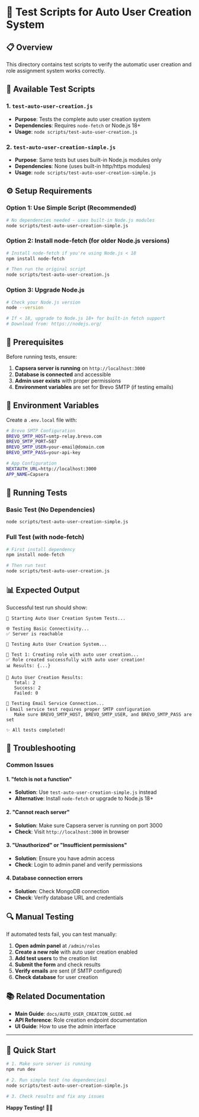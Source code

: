 # 🧪 Test Scripts for Auto User Creation System

## 📋 Overview

This directory contains test scripts to verify the automatic user creation and role assignment system works correctly.

## 🚀 Available Test Scripts

### **1. `test-auto-user-creation.js`**
- **Purpose**: Tests the complete auto user creation system
- **Dependencies**: Requires `node-fetch` or Node.js 18+
- **Usage**: `node scripts/test-auto-user-creation.js`

### **2. `test-auto-user-creation-simple.js`**
- **Purpose**: Same tests but uses built-in Node.js modules only
- **Dependencies**: None (uses built-in http/https modules)
- **Usage**: `node scripts/test-auto-user-creation-simple.js`

## ⚙️ Setup Requirements

### **Option 1: Use Simple Script (Recommended)**
```bash
# No dependencies needed - uses built-in Node.js modules
node scripts/test-auto-user-creation-simple.js
```

### **Option 2: Install node-fetch (for older Node.js versions)**
```bash
# Install node-fetch if you're using Node.js < 18
npm install node-fetch

# Then run the original script
node scripts/test-auto-user-creation.js
```

### **Option 3: Upgrade Node.js**
```bash
# Check your Node.js version
node --version

# If < 18, upgrade to Node.js 18+ for built-in fetch support
# Download from: https://nodejs.org/
```

## 🔧 Prerequisites

Before running tests, ensure:

1. **Capsera server is running** on `http://localhost:3000`
2. **Database is connected** and accessible
3. **Admin user exists** with proper permissions
4. **Environment variables** are set for Brevo SMTP (if testing emails)

## 📧 Environment Variables

Create a `.env.local` file with:

```bash
# Brevo SMTP Configuration
BREVO_SMTP_HOST=smtp-relay.brevo.com
BREVO_SMTP_PORT=587
BREVO_SMTP_USER=your-email@domain.com
BREVO_SMTP_PASS=your-api-key

# App Configuration
NEXTAUTH_URL=http://localhost:3000
APP_NAME=Capsera
```

## 🧪 Running Tests

### **Basic Test (No Dependencies)**
```bash
node scripts/test-auto-user-creation-simple.js
```

### **Full Test (with node-fetch)**
```bash
# First install dependency
npm install node-fetch

# Then run test
node scripts/test-auto-user-creation.js
```

## 📊 Expected Output

Successful test run should show:

```
🚀 Starting Auto User Creation System Tests...

🌐 Testing Basic Connectivity...
✅ Server is reachable

🧪 Testing Auto User Creation System...

📝 Test 1: Creating role with auto user creation...
✅ Role created successfully with auto user creation!
📊 Results: {...}

👥 Auto User Creation Results:
   Total: 2
   Success: 2
   Failed: 0

📧 Testing Email Service Connection...
ℹ️ Email service test requires proper SMTP configuration
   Make sure BREVO_SMTP_HOST, BREVO_SMTP_USER, and BREVO_SMTP_PASS are set

✨ All tests completed!
```

## 🚨 Troubleshooting

### **Common Issues**

#### **1. "fetch is not a function"**
- **Solution**: Use `test-auto-user-creation-simple.js` instead
- **Alternative**: Install `node-fetch` or upgrade to Node.js 18+

#### **2. "Cannot reach server"**
- **Solution**: Make sure Capsera server is running on port 3000
- **Check**: Visit `http://localhost:3000` in browser

#### **3. "Unauthorized" or "Insufficient permissions"**
- **Solution**: Ensure you have admin access
- **Check**: Login to admin panel and verify permissions

#### **4. Database connection errors**
- **Solution**: Check MongoDB connection
- **Check**: Verify database URL and credentials

## 🔍 Manual Testing

If automated tests fail, you can test manually:

1. **Open admin panel** at `/admin/roles`
2. **Create a new role** with auto user creation enabled
3. **Add test users** to the creation list
4. **Submit the form** and check results
5. **Verify emails** are sent (if SMTP configured)
6. **Check database** for user creation

## 📚 Related Documentation

- **Main Guide**: `docs/AUTO_USER_CREATION_GUIDE.md`
- **API Reference**: Role creation endpoint documentation
- **UI Guide**: How to use the admin interface

---

## 🎯 Quick Start

```bash
# 1. Make sure server is running
npm run dev

# 2. Run simple test (no dependencies)
node scripts/test-auto-user-creation-simple.js

# 3. Check results and fix any issues
```

**Happy Testing!** 🧪✨
